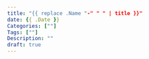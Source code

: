 ```yaml
---
title: "{{ replace .Name "-" " " | title }}"
date: {{ .Date }}
Categories: [""]
Tags: [""]
Description: ""
draft: true
---
```


